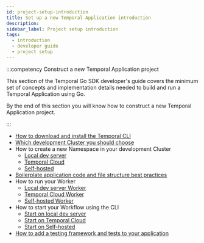 ```yaml
---
id: project-setup-introduction
title: Set up a new Temporal Application introduction
description:
sidebar_label: Project setup introduction
tags:
  - introduction
  - developer guide
  - project setup
---
```


:::competency Construct a new Temporal Application project

This section of the Temporal Go SDK developer's guide covers the minimum set of concepts and implementation details needed to build and run a Temporal Application using Go.

By the end of this section you will know how to construct a new Temporal Application project.

:::

- [How to download and install the Temporal CLI](/go/install-cli)
- [Which development Cluster you should choose](/go/choose-dev-cluster)
- How to create a new Namespace in your development Cluster
  - [Local dev server](/go/choose-dev-cluster#local-dev-server)
  - [Temporal Cloud](/go/choose-dev-cluster#temporal-cloud)
  - [Self-hosted](/go/choose-dev-cluster#self-hosted)
- [Boilerplate application code and file structure best practices](/go/project-structure)
- How to run your Worker
  - [Local dev server Worker](/go/backgroundcheck-boilerplate-run-a-dev-server-worker)
  - [Temporal Cloud Worker](/go/backgroundcheck-boilerplate-cloud-worker)
  - [Self-hosted Worker](/go/self-hosted-worker-docker-network)
- How to start your Workflow using the CLI
  - [Start on local dev server](/go/backgroundcheck-boilerplate-start-workflow#local-dev-server)
  - [Start on Temporal Cloud](/go/backgroundcheck-boilerplate-start-workflow#temporal-cloud)
  - [Start on Self-hosted](/go/backgroundcheck-boilerplate-start-workflow#self-hosted)
- [How to add a testing framework and tests to your application](/go/backgroundcheck-boilerplate-add-test-framework)
